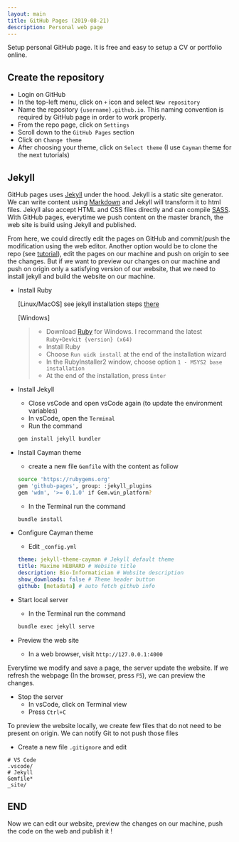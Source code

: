 ```yaml
---
layout: main
title: GitHub Pages (2019-08-21)
description: Personal web page
---
```


Setup personal GitHub page. It is free and easy to setup a CV or portfolio online.

## Create the repository

* Login on GitHub
* In the top-left menu, click on `+` icon and select `New repository`
* Name the repository `{username}.github.io`. This naming convention is required by GitHub page in order to work properly.
* From the repo page, click on `Settings`
* Scroll down to the `GitHub Pages` section
* Click on `Change theme`
* After choosing your theme, click on `Select theme`
(I use `Cayman` theme for the next tutorials)

## Jekyll

GitHub pages uses [Jekyll](https://jekyllrb.com/) under the hood. Jekyll is a static site generator. We can write content using [Markdown](https://www.markdownguide.org/) and Jekyll will transform it to html files. Jekyll also accept HTML and CSS files directly and can compile [SASS](https://sass-lang.com/). With GitHub pages, everytime we push content on the master branch, the web site is build using Jekyll and published.

From here, we could directly edit the pages on GitHub and commit/push the modification using the web editor. Another option would be to clone the repo (see [tutorial](tutorials/git.html#clone-a-repo)), edit the pages on our machine and push on origin to see the changes. But if we want to preview our changes on our machine and push on origin only a satisfying version of our website, that we need to install jekyll and build the website on our machine.

* Install Ruby

  [Linux/MacOS] see jekyll installation steps [there](https://jekyllrb.com/docs/installation/)

  [Windows]

  > * Download [Ruby](https://rubyinstaller.org/) for Windows. I recommand the latest `Ruby+Devkit {version} (x64)`
  > * Install Ruby
  > * Choose `Run uidk install` at the end of the installation wizard
  > * In the RubyInstaller2 window, choose option `1 - MSYS2 base installation`
  > * At the end of the installation, press `Enter`

* Install Jekyll
  * Close vsCode and open vsCode again (to update the environment variables)
  * In vsCode, open the `Terminal`
  * Run the command

  ```sh
  gem install jekyll bundler
  ```

* Install Cayman theme
  * create a new file `Gemfile` with the content as follow

  ```sh
  source 'https://rubygems.org'
  gem 'github-pages', group: :jekyll_plugins
  gem 'wdm', '>= 0.1.0' if Gem.win_platform?
  ```

  * In the Terminal run the command

  ```sh
  bundle install
  ```

* Configure Cayman theme
  * Edit `_config.yml`
  
  ```yml
  theme: jekyll-theme-cayman # Jekyll default theme
  title: Maxime HEBRARD # Website title
  description: Bio-Informatician # Website description
  show_downloads: false # Theme header button
  github: [metadata] # auto fetch github info
  ```

* Start local server
  * In the Terminal run the command

  ```sh
  bundle exec jekyll serve
  ```

* Preview the web site
  * In a web browser, visit `http://127.0.0.1:4000`

Everytime we modify and save a page, the server update the website. If we refresh the webpage (In the browser, press `F5`), we can preview the changes.

* Stop the server
  * In vsCode, click on Terminal view
  * Press `Ctrl+C`

To preview the website locally, we create few files that do not need to be present on origin. We can notify Git to not push those files

* Create a new file `.gitignore` and edit

```git
# VS Code
.vscode/
# Jekyll
Gemfile*
_site/
```

## END

Now we can edit our website, preview the changes on our machine, push the code on the web and publish it !
